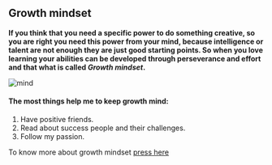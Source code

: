 
## Growth mindset

**If you think that you need a specific power to do something creative, so you are right you need this power from your mind, because intelligence or talent are not enough they are just good starting points.
So when you love learning  your abilities can be developed through perseverance and effort and that what is called *Growth mindset*.**

![mind](https://www.google.fr/url?sa=i&url=http%3A%2F%2Fwww.mindsetmission.com%2F&psig=AOvVaw3mkQ58yD6htPnWZp-q_i3Z&ust=1611663704788000&source=images&cd=vfe&ved=0CAIQjRxqFwoTCOiXvbyJt-4CFQAAAAAdAAAAABAS)

#### The most things help me to keep growth mind:
1. Have positive friends.
2. Read about success people and their challenges. 
3. Follow my passion.

To know more about growth mindset [press here](https://www.atlassian.com/blog/inside-atlassian/growth-mindset)
